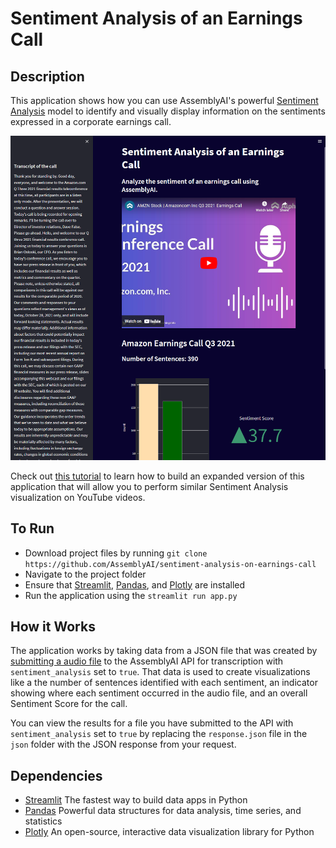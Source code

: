 # Sentiment Analysis of an Earnings Call

## Description

This application shows how you can use AssemblyAI's powerful [Sentiment Analysis](https://www.assemblyai.com/blog/introducing-sentiment-analysis/) model to identify and visually display information on the sentiments expressed in a corporate earnings call.

![Preview](screenshot.png)

Check out [this tutorial](https://youtu.be/kBoe56CfugY) to learn how to build an expanded version of this application that will allow you to perform similar Sentiment Analysis visualization on YouTube videos.

## To Run

* Download project files by running `git clone https://github.com/AssemblyAI/sentiment-analysis-on-earnings-call`
* Navigate to the project folder
* Ensure that [Streamlit](https://pypi.org/project/streamlit/), [Pandas](https://pypi.org/project/pandas/), and [Plotly](https://pypi.org/project/plotly/) are installed
* Run the application using the `streamlit run app.py`

## How it Works

The application works by taking data from a JSON file that was created by [submitting a audio file](https://www.assemblyai.com/docs/audio-intelligence#sentiment-analysis) to the AssemblyAI API for transcription with `sentiment_analysis` set to `true`. That data is used to create visualizations like a the number of sentences identified with each sentiment, an indicator showing where each sentiment occurred in the audio file, and an overall Sentiment Score for the call.

You can view the results for a file you have submitted to the API with `sentiment_analysis` set to `true` by replacing the `response.json` file in the `json` folder with the JSON response from your request.

## Dependencies

* [Streamlit](https://pypi.org/project/streamlit/) The fastest way to build data apps in Python
* [Pandas](https://pypi.org/project/pandas/) Powerful data structures for data analysis, time series, and statistics
* [Plotly](https://pypi.org/project/plotly/) An open-source, interactive data visualization library for Python
